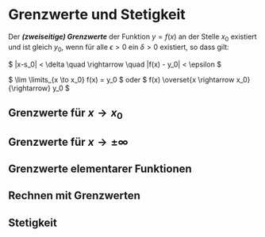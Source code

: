 # Grenzwerte und Stetigkeit

Der ***(zweiseitige) Grenzwerte*** der Funktion $y=f(x)$ an der Stelle $x_0$ existiert und ist gleich $y_0$, wenn für alle $\epsilon > 0$ ein $\delta > 0$ existiert, so dass gilt:

$
|x-s_0| < \delta \quad \rightarrow \quad |f(x) - y_0| < \epsilon
$

$
\lim \limits_{x \to x_0} f(x) = y_0
$ oder $
f(x)  \overset{x \rightarrow x_0}{\rightarrow} y_0 
$

## Grenzwerte für $x \rightarrow x_0$

## Grenzwerte für $x \rightarrow \pm \infty$

## Grenzwerte elementarer Funktionen

## Rechnen mit Grenzwerten

## Stetigkeit